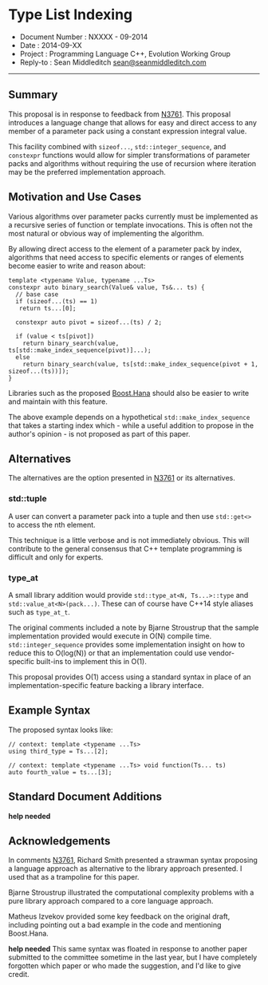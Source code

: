 Type List Indexing
==================

 - Document Number : NXXXX - 09-2014
 - Date            : 2014-09-XX
 - Project         : Programming Language C++, Evolution Working Group
 - Reply-to        : Sean Middleditch <sean@seanmiddleditch.com>

***

Summary
-------

This proposal is in response to feedback from [N3761]. This proposal introduces a language change that
allows for easy and direct access to any member of a parameter pack using a constant expression integral
value.

This facility combined with `sizeof...`, `std::integer_sequence`, and `constexpr` functions would allow
for simpler transformations of parameter packs and algorithms without requiring the use of recursion
where iteration may be the preferred implementation approach.

Motivation and Use Cases
------------------------

Various algorithms over parameter packs currently must be implemented as a recursive series of function
or template invocations. This is often not the most natural or obvious way of implementing the algorithm.

By allowing direct access to the element of a parameter pack by index, algorithms that need access to specific elements or ranges of elements become easier to write and reason about:

    template <typename Value, typename ...Ts> 
    constexpr auto binary_search(Value& value, Ts&... ts) { 
      // base case 
      if (sizeof...(ts) == 1) 
       return ts...[0]; 
    
      constexpr auto pivot = sizeof...(ts) / 2; 
    
      if (value < ts[pivot]) 
        return binary_search(value, ts[std::make_index_sequence(pivot)]...); 
      else 
        return binary_search(value, ts[std::make_index_sequence(pivot + 1, sizeof...(ts))]); 
    }
    
Libraries such as the proposed [Boost.Hana](https://github.com/ldionne/hana) should also be easier to write and maintain with this feature.

The above example depends on a hypothetical `std::make_index_sequence` that takes a starting index which - while a useful addition to propose in the author's opinion - is not proposed as part of this paper.

Alternatives
------------

The alternatives are the option presented in [N3761] or its alternatives.

### std::tuple

A user can convert a parameter pack into a tuple and then use `std::get<>` to access the nth element.

This technique is a little verbose and is not immediately obvious. This will contribute to the general
consensus that C++ template programming is difficult and only for experts.

### type_at

A small library addition would provide `std::type_at<N, Ts...>::type` and `std::value_at<N>(pack...)`.
These can of course have C++14 style aliases such as `type_at_t`.

The original comments included a note by Bjarne Stroustrup that the sample implementation provided would
execute in O(N) compile time. `std::integer_sequence` provides some implementation insight on how to
reduce this to O(log(N)) or that an implementation could use vendor-specific built-ins to implement this
in O(1).

This proposal provides O(1) access using a standard syntax in place of an implementation-specific
feature backing a library interface.
	
Example Syntax
--------------

The proposed syntax looks like:

    // context: template <typename ...Ts>
    using third_type = Ts...[2];
    
    // context: template <typename ...Ts> void function(Ts... ts)
    auto fourth_value = ts...[3];
	
Standard Document Additions
---------------------------

**help needed**

Acknowledgements
----------------

In comments [N3761], Richard Smith presented a strawman syntax proposing a language approach as
alternative to the library approach presented. I used that as a trampoline for this paper.

Bjarne Stroustrup illustrated the computational complexity problems with a pure library approach
compared to a core language approach.

Matheus Izvekov provided some key feedback on the original draft, including pointing out a bad
example in the code and mentioning Boost.Hana.

**help needed** This same syntax was floated in response to another paper submitted to the committee
sometime in the last year, but I have completely forgotten which paper or who made the suggestion,
and I'd like to give credit.

	
	
  [N3761]: http://www.open-std.org/jtc1/sc22/wg21/docs/papers/2013/n3761.html "Proposing type_at<>"
